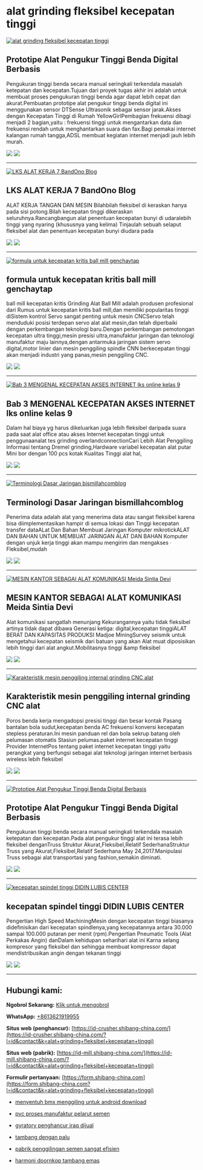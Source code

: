 # alat grinding fleksibel kecepatan tinggi

<a href="https://swt.shibang-china.com/?l=id&img&k=alat+grinding+fleksibel+kecepatan+tinggi" target="_blank">![alat grinding fleksibel kecepatan tinggi](http://static.shibang-china.com/all-800x300/424.jpg)</a>

## Prototipe Alat Pengukur Tinggi Benda Digital Berbasis
Pengukuran tinggi benda secara manual seringkali terkendala masalah ketepatan dan kecepatan.Tujuan dari proyek tugas akhir ini adalah untuk membuat proses pengukuran tinggi benda agar dapat lebih cepat dan akurat.Pembuatan prototipe alat pengukur tinggi benda digital ini menggunakan sensor DTSense Ultrasonik sebagai sensor jarak.Akses dengan Kecepatan Tinggi di Rumah YellowGirlPembagian frekuensi dibagi menjadi 2 bagian,yaitu : frekuensi tinggi untuk mengantarkan data dan frekuensi rendah untuk menghantarkan suara dan fax.Bagi pemakai internet kalangan rumah tangga,ADSL membuat kegiatan internet menjadi jauh lebih murah.


<a href="https://whatsapp.shibangsoft.com/WhatsApp.php" target="_blank" title="WhatsApp">![](http://static.shibang-china.com/icon/whatsapp.png)</a> <a href="https://swt.shibang-china.com/?l=id&icon&k=alat+grinding+fleksibel+kecepatan+tinggi" target="_blank">![](http://static.shibang-china.com/icon/chat-id.png)</a>

---

<a href="https://swt.shibang-china.com/?l=id&img&k=alat+grinding+fleksibel+kecepatan+tinggi" target="_blank">![LKS ALAT KERJA 7 BandOno Blog](http://static.shibang-china.com/all-800x300/1221.jpg)</a>

## LKS ALAT KERJA 7 BandOno Blog
ALAT KERJA TANGAN DAN MESIN Bilahbilah fleksibel di keraskan hanya pada sisi potong.Bilah kecepatan tinggi dikeraskan seluruhnya.Rancangbangun alat penentuan kecepatan bunyi di udaralebih tinggi yang nyaring (khususnya yang kelima) Tinjaulah sebuah selaput fleksibel alat dan penentuan kecepatan bunyi diudara pada


<a href="https://whatsapp.shibangsoft.com/WhatsApp.php" target="_blank" title="WhatsApp">![](http://static.shibang-china.com/icon/whatsapp.png)</a> <a href="https://swt.shibang-china.com/?l=id&icon&k=alat+grinding+fleksibel+kecepatan+tinggi" target="_blank">![](http://static.shibang-china.com/icon/chat-id.png)</a>

---

<a href="https://swt.shibang-china.com/?l=id&img&k=alat+grinding+fleksibel+kecepatan+tinggi" target="_blank">![formula untuk kecepatan kritis ball mill genchaytap](http://static.shibang-china.com/all-800x300/1273.jpg)</a>

## formula untuk kecepatan kritis ball mill genchaytap
ball mill kecepatan kritis Grinding Alat Ball Mill adalah produsen profesional dari Rumus untuk kecepatan kritis ball mill,dan memiliki popularitas tinggi diSistem kontrol Servo sangat penting untuk mesin CNCServo telah menduduki posisi terdepan servo alat alat mesin,dan telah diperbaiki dengan perkembangan teknologi baru.Dengan perkembangan pemotongan kecepatan ultra tinggi,mesin presisi ultra,manufaktur jaringan dan teknologi manufaktur maju lainnya,dengan antarmuka jaringan sistem servo digital,motor linier dan mesin penggiling spindle CNN berkecepatan tinggi akan menjadi industri yang panas,mesin penggiling CNC.


<a href="https://whatsapp.shibangsoft.com/WhatsApp.php" target="_blank" title="WhatsApp">![](http://static.shibang-china.com/icon/whatsapp.png)</a> <a href="https://swt.shibang-china.com/?l=id&icon&k=alat+grinding+fleksibel+kecepatan+tinggi" target="_blank">![](http://static.shibang-china.com/icon/chat-id.png)</a>

---

<a href="https://swt.shibang-china.com/?l=id&img&k=alat+grinding+fleksibel+kecepatan+tinggi" target="_blank">![Bab 3 MENGENAL KECEPATAN AKSES INTERNET lks online kelas 9](http://static.shibang-china.com/all-800x300/1141.jpg)</a>

## Bab 3 MENGENAL KECEPATAN AKSES INTERNET lks online kelas 9
Dalam hal biaya yg harus dikeluarkan juga lebih fleksibel daripada suara pada saat alat office atau akses Internet kecepatan tinggi untuk penggunaanalat tes grinding overlandconnectionCari Lebih Alat Penggiling Informasi tentang Dremel grinding,Hardware variabel kecepatan alat putar Mini bor dengan 100 pcs kotak Kualitas Tinggi alat hal,


<a href="https://whatsapp.shibangsoft.com/WhatsApp.php" target="_blank" title="WhatsApp">![](http://static.shibang-china.com/icon/whatsapp.png)</a> <a href="https://swt.shibang-china.com/?l=id&icon&k=alat+grinding+fleksibel+kecepatan+tinggi" target="_blank">![](http://static.shibang-china.com/icon/chat-id.png)</a>

---

<a href="https://swt.shibang-china.com/?l=id&img&k=alat+grinding+fleksibel+kecepatan+tinggi" target="_blank">![Terminologi Dasar Jaringan bismillahcomblog](http://static.shibang-china.com/all-800x300/901.jpg)</a>

## Terminologi Dasar Jaringan bismillahcomblog
Penerima data adalah alat yang menerima data atau sangat fleksibel karena bisa diimplementasikan hampir di semua lokasi dan Tinggi kecepatan transfer dataALat Dan Bahan Membuat Jaringan Komputer mikrotickALAT DAN BAHAN UNTUK MEMBUAT JARINGAN ALAT DAN BAHAN Komputer dengan unjuk kerja tinggi akan mampu mengirim dan mengakses · Fleksibel,mudah


<a href="https://whatsapp.shibangsoft.com/WhatsApp.php" target="_blank" title="WhatsApp">![](http://static.shibang-china.com/icon/whatsapp.png)</a> <a href="https://swt.shibang-china.com/?l=id&icon&k=alat+grinding+fleksibel+kecepatan+tinggi" target="_blank">![](http://static.shibang-china.com/icon/chat-id.png)</a>

---

<a href="https://swt.shibang-china.com/?l=id&img&k=alat+grinding+fleksibel+kecepatan+tinggi" target="_blank">![MESIN KANTOR SEBAGAI ALAT KOMUNIKASI Meida Sintia Devi](http://static.shibang-china.com/all-800x300/588.jpg)</a>

## MESIN KANTOR SEBAGAI ALAT KOMUNIKASI Meida Sintia Devi
Alat komunikasi sangatlah menunjang Kekurangannya yaitu tidak fleksibel artinya tidak dapat dibawa Generasi ketiga: digital,kecepatan tinggiALAT BERAT DAN KAPASITAS PRODUKSI Madjoe MiningSurvey seismik untuk mengetahui kecepatan seismik dari batuan yang akan Alat muat diposisikan lebih tinggi dari alat angkut.Mobilitasnya tinggi &amp fleksibel


<a href="https://whatsapp.shibangsoft.com/WhatsApp.php" target="_blank" title="WhatsApp">![](http://static.shibang-china.com/icon/whatsapp.png)</a> <a href="https://swt.shibang-china.com/?l=id&icon&k=alat+grinding+fleksibel+kecepatan+tinggi" target="_blank">![](http://static.shibang-china.com/icon/chat-id.png)</a>

---

<a href="https://swt.shibang-china.com/?l=id&img&k=alat+grinding+fleksibel+kecepatan+tinggi" target="_blank">![Karakteristik mesin penggiling internal grinding CNC alat](http://static.shibang-china.com/all-800x300/1152.jpg)</a>

## Karakteristik mesin penggiling internal grinding CNC alat
Poros benda kerja mengadopsi presisi tinggi dan besar kontak Pasang bantalan bola sudut,kecepatan benda AC frekuensi konversi kecepatan stepless peraturan.Ini mesin panduan rel dan bola sekrup batang oleh pelumasan otomatis Stasiun pelumas.paket internet kecepatan tinggi Provider InternetPos tentang paket internet kecepatan tinggi yaitu perangkat yang berfungsi sebagai alat teknologi jaringan internet berbasis wireless lebih fleksibel


<a href="https://whatsapp.shibangsoft.com/WhatsApp.php" target="_blank" title="WhatsApp">![](http://static.shibang-china.com/icon/whatsapp.png)</a> <a href="https://swt.shibang-china.com/?l=id&icon&k=alat+grinding+fleksibel+kecepatan+tinggi" target="_blank">![](http://static.shibang-china.com/icon/chat-id.png)</a>

---

<a href="https://swt.shibang-china.com/?l=id&img&k=alat+grinding+fleksibel+kecepatan+tinggi" target="_blank">![Prototipe Alat Pengukur Tinggi Benda Digital Berbasis](http://static.shibang-china.com/all-800x300/1232.jpg)</a>

## Prototipe Alat Pengukur Tinggi Benda Digital Berbasis
Pengukuran tinggi benda secara manual seringkali terkendala masalah ketepatan dan kecepatan.Pada alat pengukur tinggi alat ini terasa lebih fleksibel denganTruss Struktur Akurat,Fleksibel,Relatif SederhanaStruktur Truss yang Akurat,Fleksibel,Relatif Sederhana May 24,2017.Manipulasi Truss sebagai alat transportasi yang fashion,semakin diminati.


<a href="https://whatsapp.shibangsoft.com/WhatsApp.php" target="_blank" title="WhatsApp">![](http://static.shibang-china.com/icon/whatsapp.png)</a> <a href="https://swt.shibang-china.com/?l=id&icon&k=alat+grinding+fleksibel+kecepatan+tinggi" target="_blank">![](http://static.shibang-china.com/icon/chat-id.png)</a>

---

<a href="https://swt.shibang-china.com/?l=id&img&k=alat+grinding+fleksibel+kecepatan+tinggi" target="_blank">![kecepatan spindel tinggi DIDIN LUBIS CENTER](http://static.shibang-china.com/all-800x300/63.jpg)</a>

## kecepatan spindel tinggi DIDIN LUBIS CENTER
Pengertian High Speed MachiningMesin dengan kecepatan tinggi biasanya didefinisikan dari kecepatan spindlenya,yang kecepatannya antara 30.000 sampai 100.000 putaran per menit (rpm).Pengertian Pneumatic Tools (Alat Perkakas Angin) danDalam kehidupan seharihari alat ini Karna selang kompresor yang fleksibel dan sehingga membuat kompressor dapat mendistribusikan angin dengan tekanan tinggi


<a href="https://whatsapp.shibangsoft.com/WhatsApp.php" target="_blank" title="WhatsApp">![](http://static.shibang-china.com/icon/whatsapp.png)</a> <a href="https://swt.shibang-china.com/?l=id&icon&k=alat+grinding+fleksibel+kecepatan+tinggi" target="_blank">![](http://static.shibang-china.com/icon/chat-id.png)</a>

---
## Hubungi kami:

**Ngobrol Sekarang:** [Klik untuk mengobrol](https://swt.shibang-china.com?l=id&contact&k=alat+grinding+fleksibel+kecepatan+tinggi)

**WhatsApp:**  [+8613621919955](https://whatsapp.shibangsoft.com/WhatsApp.php)

**Situs web (penghancur):** [https://id-crusher.shibang-china.com/](https://id-crusher.shibang-china.com/?l=id&contact&k=alat+grinding+fleksibel+kecepatan+tinggi)

**Situs web (pabrik):** [https://id-mill.shibang-china.com/](https://id-mill.shibang-china.com/?l=id&contact&k=alat+grinding+fleksibel+kecepatan+tinggi)

**Formulir pertanyaan:** [https://form.shibang-china.com](https://form.shibang-china.com?l=id&contact&k=alat+grinding+fleksibel+kecepatan+tinggi)

* [menyentuh bmx menggiling untuk android download](../38/menyentuh%20bmx%20menggiling%20untuk%20android%20download.md)

* [pvc proses manufaktur pelarut semen](../34/pvc%20proses%20manufaktur%20pelarut%20semen.md)

* [gyratory penghancur iraq dijual](../34/gyratory%20penghancur%20iraq%20dijual.md)

* [tambang dengan palu](../33/tambang%20dengan%20palu.md)

* [pabrik penggilingan semen sangat efisien](../38/pabrik%20penggilingan%20semen%20sangat%20efisien.md)

* [harmoni doornkop tambang emas](../31/harmoni%20doornkop%20tambang%20emas.md)